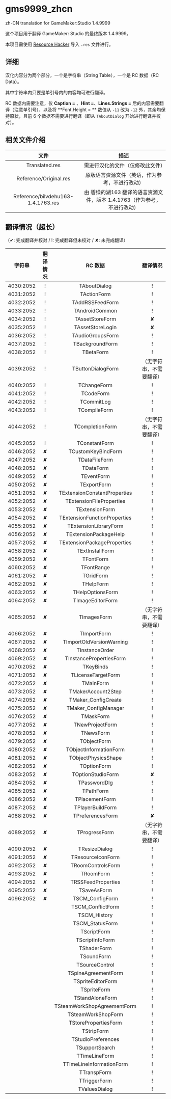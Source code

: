 # gms9999_zhcn
zh-CN translation for GameMaker:Studio 1.4.9999

这个项目用于翻译 GameMaker: Studio 的最终版本 1.4.9999。

本项目需使用 [Resource Hacker](http://www.angusj.com/resourcehacker/) 导入 `.res` 文件进行。

## 详细

汉化内容分为两个部分，一个是字符串（String Table），一个是 RC 数据（RC Data）。

其中字符串内只要是单引号内的内容均可进行翻译。

RC 数据内需要注意，仅 **Caption =** 、**Hint =**、**Lines.Strings =** 后的内容需要翻译（注意单引号），以及将 **Font.Height = ** 数值从 `-11` 改为 `-12` 外，其余均保持原状，且前 6 个数据不需要进行翻译（即从 ``TAboutDialog`` 开始进行翻译并校对）。

## 相关文件介绍

|                文件                |                             描述                             |
| :--------------------------------: | :----------------------------------------------------------: |
|           Translated.res           |               需进行汉化的文件（仅修改此文件）               |
|       Reference/Original.res       |        原版语言资源文件（英语，作为参考，不进行改动）        |
| Reference/bilvdehu163-1.4.1763.res | 由 碧绿的湖163 翻译的语言资源文件，版本 1.4.1763（作为参考，不进行改动） |

## 翻译情况（超长）

（✔: 完成翻译并校对 / !: 完成翻译但未校对 / ✘: 未完成翻译）

|  字符串   | 翻译情况 |           RC 数据            |         翻译情况         |
| :-------: | :------: | :--------------------------: | :----------------------: |
| 4030:2052 |    !     |         TAboutDialog         |            !             |
| 4031:2052 |    !     |         TActionForm          |            !             |
| 4032:2052 |    !     |       TAddRSSFeedForm        |            !             |
| 4033:2052 |    !     |        TAndroidCommon        |            !             |
| 4034:2052 |    !     |       TAssetStoreForm        |            ✘             |
| 4035:2052 |    !     |       TAssetStoreLogin       |            ✘             |
| 4036:2052 |    !     |       TAudioGroupsForm       |            !             |
| 4037:2052 |    !     |       TBackgroundForm        |            !             |
| 4038:2052 |    !     |          TBetaForm           |            !             |
| 4039:2052 |    !     |      TButtonDialogForm       | （无字符串，不需要翻译） |
| 4040:2052 |    !     |         TChangeForm          |            !             |
| 4041:2052 |    !     |          TCodeForm           |            !             |
| 4042:2052 |    !     |          TCommitLog          |            !             |
| 4043:2052 |    !     |         TCompileForm         |            !             |
| 4044:2052 |    !     |       TCompletionForm        | （无字符串，不需要翻译） |
| 4045:2052 |    !     |        TConstantForm         |            !             |
| 4046:2052 |    ✘     |      TCustomKeyBindForm      |            !             |
| 4047:2052 |    ✘     |        TDataFileForm         |            !             |
| 4048:2052 |    ✘     |          TDataForm           |            !             |
| 4049:2052 |    ✘     |          TEventForm          |            !             |
| 4050:2052 |    ✘     |         TExportForm          |            !             |
| 4051:2052 |    ✘     | TExtensionConstantProperties |            !             |
| 4052:2052 |    ✘     |   TExtensionFileProperties   |            !             |
| 4053:2052 |    ✘     |        TExtensionForm        |            !             |
| 4054:2052 |    ✘     | TExtensionFunctionProperties |            !             |
| 4055:2052 |    ✘     |    TExtensionLibraryForm     |            !             |
| 4056:2052 |    ✘     |    TExtensionPackageHelp     |            !             |
| 4057:2052 |    ✘     | TExtensionPackageProperties  |            !             |
| 4058:2052 |    ✘     |       TExtInstallForm        |            !             |
| 4059:2052 |    ✘     |          TFontForm           |            !             |
| 4060:2052 |    ✘     |          TFontRange          |            !             |
| 4061:2052 |    ✘     |          TGridForm           |            !             |
| 4062:2052 |    ✘     |          THelpForm           |            !             |
| 4063:2052 |    ✘     |       THelpOptionsForm       |            !             |
| 4064:2052 |    ✘     |       TImageEditorForm       |            !             |
| 4065:2052 |    ✘     |         TImagesForm          | （无字符串，不需要翻译） |
| 4066:2052 |    ✘     |         TImportForm          |            !             |
| 4067:2052 |    ✘     |   TImportOldVersionWarning   |            !             |
| 4068:2052 |    ✘     |        TInstanceOrder        |            !             |
| 4069:2052 |    ✘     |   TInstancePropertiesForm    |            !             |
| 4070:2052 |    ✘     |          TKeyBinds           |            !             |
| 4071:2052 |    ✘     |      TLicenseTargetForm      |            !             |
| 4072:2052 |    ✘     |          TMainForm           |            !             |
| 4073:2052 |    ✘     |      TMakerAccount2Step      |            !             |
| 4074:2052 |    ✘     |     TMaker_ConfigCreate      |            !             |
| 4075:2052 |    ✘     |     TMaker_ConfigManager     |            !             |
| 4076:2052 |    ✘     |          TMaskForm           |            !             |
| 4077:2052 |    ✘     |       TNewProjectForm        |            !             |
| 4078:2052 |    ✘     |          TNewsForm           |            !             |
| 4079:2052 |    ✘     |         TObjectForm          |            !             |
| 4080:2052 |    ✘     |    TObjectInformationForm    |            !             |
| 4081:2052 |    ✘     |     TObjectPhysicsShape      |            !             |
| 4082:2052 |    ✘     |         TOptionForm          |            !             |
| 4083:2052 |    ✘     |      TOptionStudioForm       |            ✘             |
| 4084:2052 |    ✘     |         TPasswordDlg         |            !             |
| 4085:2052 |    ✘     |          TPathForm           |            !             |
| 4086:2052 |    ✘     |        TPlacementForm        |            !             |
| 4087:2052 |    ✘     |       TPlayerBuildForm       |            !             |
| 4088:2052 |    ✘     |       TPreferencesForm       |            ✘             |
| 4089:2052 |    ✘     |        TProgressForm         | （无字符串，不需要翻译） |
| 4090:2052 |    ✘     |        TResizeDialog         |            !             |
| 4091:2052 |    ✘     |      TResourceIconForm       |            !             |
| 4092:2052 |    ✘     |      TRoomControlsForm       |            !             |
| 4093:2052 |    ✘     |          TRoomForm           |            !             |
| 4094:2052 |    ✘     |      TRSSFeedProperties      |            !             |
| 4095:2052 |    ✘     |         TSaveAsForm          |            !             |
| 4096:2052 |    ✘     |       TSCM_ConfigForm        |            !             |
|           |          |      TSCM_ConflictForm       |            !             |
|           |          |         TSCM_History         |            !             |
|           |          |       TSCM_StatusForm        |            !             |
|           |          |         TScriptForm          |            !             |
|           |          |       TScriptInfoForm        |            !             |
|           |          |         TShaderForm          |            !             |
|           |          |          TSoundForm          |            !             |
|           |          |        TSourceControl        |            !             |
|           |          |     TSpineAgreementForm      |            !             |
|           |          |      TSpriteEditorForm       |            !             |
|           |          |         TSpriteForm          |            !             |
|           |          |       TStandAloneForm        |            !             |
|           |          | TSteamWorkShopAgreementForm  |            !             |
|           |          |      TSteamWorkShopForm      |            !             |
|           |          |     TStorePropertiesForm     |            !             |
|           |          |          TStripForm          |            !             |
|           |          |      TStudioPreferences      |            !             |
|           |          |        TSupportSearch        |            !             |
|           |          |        TTimeLineForm         |            !             |
|           |          |   TTimeLineInformationForm   |            !             |
|           |          |         TTranspForm          |            !             |
|           |          |         TTriggerForm         |            !             |
|           |          |        TValuesDialog         |            !             |
